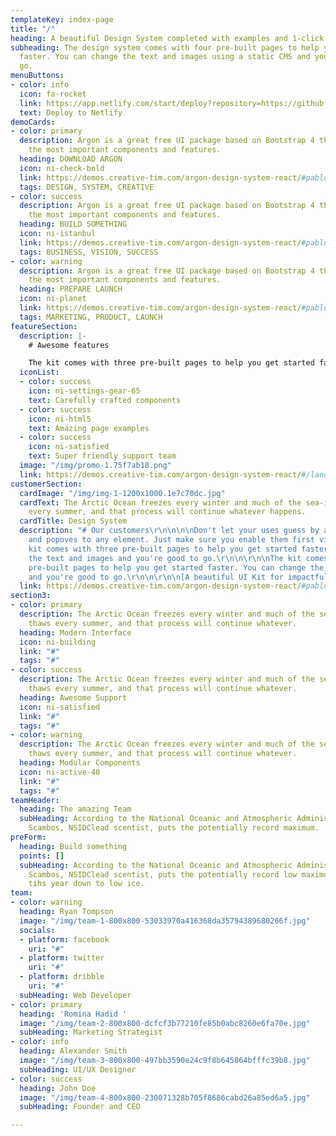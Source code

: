 ```yaml
---
templateKey: index-page
title: "/"
heading: A beautiful Design System completed with examples and 1-click deploy!
subheading: The design system comes with four pre-built pages to help you get started
  faster. You can change the text and images using a static CMS and you're good to
  go.
menuButtons:
- color: info
  icon: fa-rocket
  link: https://app.netlify.com/start/deploy?repository=https://github.com/K-Kit/gatsby-starter-argon&amp;stack=cms
  text: Deploy to Netlify
demoCards:
- color: primary
  description: Argon is a great free UI package based on Bootstrap 4 that includes
    the most important components and features.
  heading: DOWNLOAD ARGON
  icon: ni-check-bold
  link: https://demos.creative-tim.com/argon-design-system-react/#pablo
  tags: DESIGN, SYSTEM, CREATIVE
- color: success
  description: Argon is a great free UI package based on Bootstrap 4 that includes
    the most important components and features.
  heading: BUILD SOMETHING
  icon: ni-istanbul
  link: https://demos.creative-tim.com/argon-design-system-react/#pablo
  tags: BUSINESS, VISION, SUCCESS
- color: warning
  description: Argon is a great free UI package based on Bootstrap 4 that includes
    the most important components and features.
  heading: PREPARE LAUNCH
  icon: ni-planet
  link: https://demos.creative-tim.com/argon-design-system-react/#pablo
  tags: MARKETING, PRODUCT, LAUNCH
featureSection:
  description: |-
    # Awesome features

    The kit comes with three pre-built pages to help you get started faster. You can change the text and images and you're good to go.
  iconList:
  - color: success
    icon: ni-settings-gear-65
    text: Carefully crafted components
  - color: success
    icon: ni-html5
    text: Amazing page examples
  - color: success
    icon: ni-satisfied
    text: Super friendly support team
  image: "/img/promo-1.75f7ab18.png"
  link: https://demos.creative-tim.com/argon-design-system-react/#/landing-page
customerSection:
  cardImage: "/img/img-1-1200x1000.1e7c70dc.jpg"
  cardText: The Arctic Ocean freezes every winter and much of the sea-ice then thaws
    every summer, and that process will continue whatever happens.
  cardTitle: Design System
  description: "# Our customers\r\n\n\n\nDon't let your uses guess by attaching tooltips
    and popoves to any element. Just make sure you enable them first via JavaScript.\r\n\n\r\n\nThe
    kit comes with three pre-built pages to help you get started faster. You can change
    the text and images and you're good to go.\r\n\n\r\n\nThe kit comes with three
    pre-built pages to help you get started faster. You can change the text and images
    and you're good to go.\r\n\n\r\n\n[A beautiful UI Kit for impactful websites](https://demos.creative-tim.com/argon-design-system-react/#pablo)"
  link: https://demos.creative-tim.com/argon-design-system-react/#pablo
section3:
- color: primary
  description: The Arctic Ocean freezes every winter and much of the sea-ice then
    thaws every summer, and that process will continue whatever.
  heading: Modern Interface
  icon: ni-building
  link: "#"
  tags: "#"
- color: success
  description: The Arctic Ocean freezes every winter and much of the sea-ice then
    thaws every summer, and that process will continue whatever.
  heading: Awesome Support
  icon: ni-satisfied
  link: "#"
  tags: "#"
- color: warning
  description: The Arctic Ocean freezes every winter and much of the sea-ice then
    thaws every summer, and that process will continue whatever.
  heading: Modular Components
  icon: ni-active-40
  link: "#"
  tags: "#"
teamHeader:
  heading: The amazing Team
  subHeading: According to the National Oceanic and Atmospheric Administration, Ted,
    Scambos, NSIDClead scentist, puts the potentially record maximum.
preForm:
  heading: Build something
  points: []
  subHeading: According to the National Oceanic and Atmospheric Administration, Ted,
    Scambos, NSIDClead scentist, puts the potentially record low maximum sea ice extent
    tihs year down to low ice.
team:
- color: warning
  heading: Ryan Tompson
  image: "/img/team-1-800x800-53033970a416368da35794389680266f.jpg"
  socials:
  - platform: facebook
    uri: "#"
  - platform: twitter
    uri: "#"
  - platform: dribble
    uri: "#"
  subHeading: Web Developer
- color: primary
  heading: 'Romina Hadid '
  image: "/img/team-2-800x800-dcfcf3b77210fe85b0abc8260e6fa70e.jpg"
  subHeading: Marketing Strategist
- color: info
  heading: Alexander Smith
  image: "/img/team-3-800x800-497bb3590e24c9f8b645864bfffc39b8.jpg"
  subHeading: UI/UX Designer
- color: success
  heading: John Doe
  image: "/img/team-4-800x800-230071328b705f8686cabd26a85ed6a5.jpg"
  subHeading: Founder and CEO

---
```

